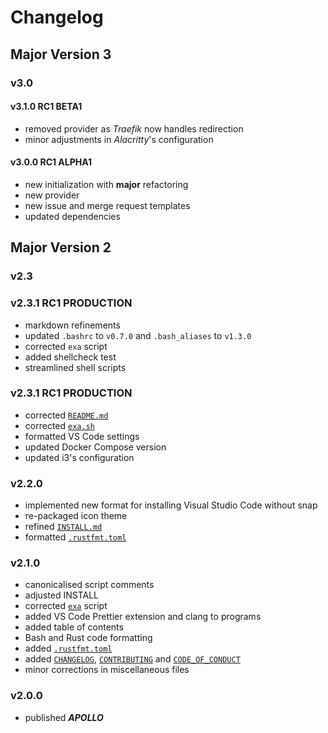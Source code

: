 # Changelog

## Major  Version 3

### v3.0

#### v3.1.0 RC1 BETA1

- removed provider as _Traefik_ now handles redirection
- minor adjustments in _Alacritty_'s configuration

#### v3.0.0 RC1 ALPHA1

- new initialization with **major** refactoring
- new provider
- new issue and merge request templates
- updated dependencies

## Major Version 2

### v2.3

### v2.3.1 RC1 PRODUCTION

- markdown refinements
- updated `.bashrc` to `v0.7.0` and `.bash_aliases` to `v1.3.0`
- corrected `exa` script
- added shellcheck test
- streamlined shell scripts

### v2.3.1 RC1 PRODUCTION

- corrected [`README.md`](./README.md)
- corrected [`exa.sh`](./library/scripts/exa.sh)
- formatted VS Code settings
- updated Docker Compose version
- updated i3's configuration

### v2.2.0

- implemented new format for installing Visual Studio Code without snap
- re-packaged icon theme
- refined [`INSTALL.md`](./INSTALL.md)
- formatted [`.rustfmt.toml`](./..rustfmt.toml)

### v2.1.0

- canonicalised script comments
- adjusted INSTALL
- corrected [`exa`](./library/scripts/exa.sh) script
- added VS Code Prettier extension and clang to programs
- added table of contents
- Bash and Rust code formatting
- added [`.rustfmt.toml`](./.rustfmt.toml)
- added [`CHANGELOG`](./CHANGELOG.md), [`CONTRIBUTING`](./CONTRIBUTING.md) and [`CODE_OF_CONDUCT`](./CODE_OF_CONDUCT.md)
- minor corrections in miscellaneous files

### v2.0.0

- published ***APOLLO***
